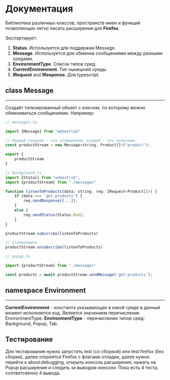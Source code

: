 # Документация

Библиотека различных классов, пространств имен и функций позволяющих легко писать расширения для **Firefox**.

Экспортирует:

1. **Status**. Используется для поддержки Message.
2. **Message**. Используется для обменна сообщениями между разными средами.
3. **EnvironmentType**. Список типов сред.
4. **CurrentEnvironment**. Тип нынешней среды.
5. **IRequest** and **IResponse**. Для typescript.

## class Message
___

Создаёт типизированный объект с ключом, по которому можно обмениваться сообщениями.
Например:

```js
// messages.ts

import {Message} from "webextlib"

// Первый генерик - что отправляем, второй - что получаем.
const productStream = new Message<string, Product[]>("product");

export {
    productStream
}
```

```js
// background.ts
import {Status} from "webextlib";
import {productStream} from "./messages"

function listenToProducts(data: string, req: IRequest<Product[]>) {
    if (data === 'get-products') {
        req.sendResponse([...]);
    }
    else {
        req.sendStatus(Status.Bad);
    }
}

productStream.subscribe(listenToProducts)

// отключаемся
productStream.unsubscribe(listenToProducts)

```

```js
// popup.ts

import {productStream} from "./messages"

const products = await productStream.sendMessage('get-products');

```

## namespace Environment
___
**CurrentEnvironment** - константа указывающая в какой среде в данный момент исполняется код. Является значением перечисления EnvironmentType.
**EnvironmentType** - перечисление типов сред: Background, Popup, Tab.

## Тестирование

Для тестирования нужно запустить test (со сборкой) или test:firefox (без сборки),
далее откроется Firefox с флагами отладки, далее нужно перейти к about:debugging, 
открыть консоль расширения, нажать на Popup расширения и следить за выводом консоли.
Пока есть 4 теста, соответсвенно 4 вывода.